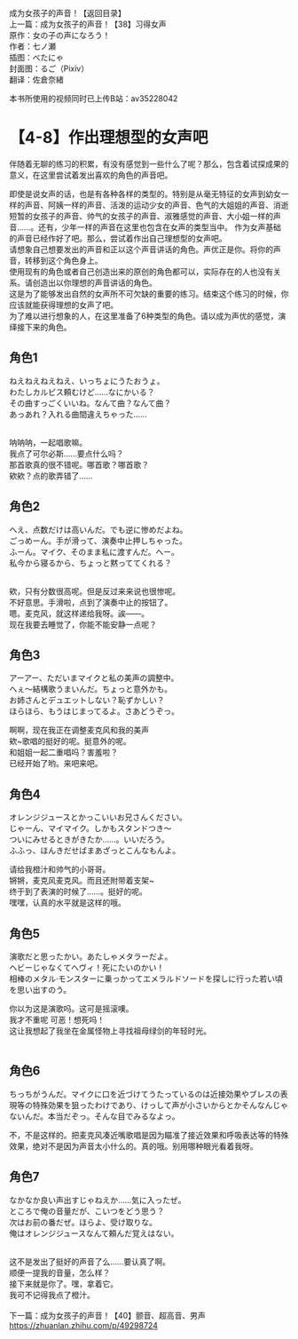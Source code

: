 成为女孩子的声音！【返回目录】<br>
上一篇：成为女孩子的声音！【38】习得女声 <br>
原作：女の子の声になろう！ <br>
作者：七ノ瀬 <br>
插图：べたにゃ <br>
封面图：るご（Pixiv） <br>
翻译：佐倉奈緒 <br>


本书所使用的视频同时已上传B站：av35228042 <br>

# 【4-8】作出理想型的女声吧 <br>

伴随着无聊的练习的积累，有没有感觉到一些什么了呢？那么，包含着试探成果的意义，在这里尝试着发出喜欢的角色的声音吧。 <br>


即使是说女声的话，也是有各种各样的类型的。特别是从毫无特征的女声到幼女一样的声音、阿姨一样的声音、活泼的运动少女的声音、色气的大姐姐的声音、消逝短暂的女孩子的声音、帅气的女孩子的声音、淑雅感觉的声音、大小姐一样的声音……。还有，少年一样的声音在这里也包含在女声的类型当中。
作为女声基础的声音已经作好了吧。那么，尝试着作出自己理想型的女声吧。 <br>
请想象自己想要发出的声音和正以这个声音讲话的角色。声优正是你。将你的声音，转移到这个角色身上。 <br>
使用现有的角色或者自己创造出来的原创的角色都可以，实际存在的人也没有关系。请创造出以你理想的声音讲话的角色。 <br>
这是为了能够发出自然的女声所不可欠缺的重要的练习。结束这个练习的时候，你应该就能获得理想的女声了吧。 <br>
为了难以进行想象的人，在这里准备了6种类型的角色。请以成为声优的感觉，演绎接下来的角色。 <br>

## 角色1
ねえねえねえねえ、いっちょにうたおうょ。 <br>
わたしカルピス頼むけど……なにかいる？ <br>
その曲すっごくいいね。なんて曲？なんて曲？ <br>
あっあれ？入れる曲間違えちゃった…… <br> <br>

呐呐呐，一起唱歌嘛。 <br>
我点了可尔必斯……要点什么吗？ <br>
那首歌真的很不错呢。哪首歌？哪首歌？ <br>
欸欸？点的歌弄错了…… <br>

## 角色2
へえ、点数だけは高いんだ。でも逆に惨めだよね。 <br>
ごっめーん。手が滑って、演奏中止押しちゃった。 <br>
ふーん。マイク、そのまま私に渡すんだ。へー。 <br>
私今から寝るから、ちょっと黙っててくれる？ <br> <br>

欸，只有分数很高呢。但是反过来来说也很惨呢。 <br>
不好意思。手滑啦，点到了演奏中止的按钮了。 <br>
嗯。麦克风，就这样递给我呀。誒——。 <br>
现在我要去睡觉了，你能不能安静一点呢？ <br>

## 角色3
アーアー、ただいまマイクと私の美声の調整中。 <br>
へぇ～結構歌うまいんだ。ちょっと意外かも。 <br>
お姉さんとデュエットしない？恥ずかしい？ <br>
ほらほら、もうはじまってるよ。さあどうぞっ。 <br>

啊啊，现在我正在调整麦克风和我的美声 <br>
欸~歌唱的挺好的呢。挺意外的呢。 <br>
和姐姐一起二重唱吗？害羞啦？ <br>
已经开始了哟。来吧来吧。 <br>


## 角色4
オレンジジュースとかっこいいお兄さんください。 <br>
じゃーん、マイマイク。しかもスタンドつき～ <br>
ついにみせるときがきたか……。いいだろう。 <br>
ふふっ、ほんきだせばまあざっとこんなもんよ。 <br>

请给我橙汁和帅气的小哥哥。 <br>
锵锵，麦克风麦克风。而且还附带着支架~ <br>
终于到了表演的时候了……。挺好的呢。 <br>
嘿嘿，认真的水平就是这样的哦。 <br>


## 角色5
演歌だと思ったかい。あたしゃメタラーだよ。 <br>
ヘビーじゃなくてへヴィ！死にたいのかい！ <br>
相棒のメタル·モンスターに乗っかってエメラルドソードを探しに行った若い頃を思い出すのう。 <br>

你以为这是演歌吗。这可是摇滚噢。 <br>
我才不重呢 可恶！想死吗！ <br>
这让我想起了我坐在金属怪物上寻找祖母绿剑的年轻时光。 <br>
 <br>
## 角色6
ちっちがうんだ。マイクに口を近づけてうたっているのは近接効果やブレスの表現等の特殊効果を狙ったわけであり、けっして声が小さいからとかそんなんじゃないんだ。本当だぞっ。そんな目でみるなよっ。 <br>

不，不是这样的。把麦克风凑近嘴歌唱是因为瞄准了接近效果和呼吸表达等的特殊效果，绝对不是因为声音太小什么的。真的哦。别用哪种眼光看着我呀。 <br>

## 角色7
なかなか良い声出すじゃねえか……気に入ったぜ。 <br>
ところで俺の音量だが、こいつをどう思う？ <br>
次はお前の番だぜ。ほらよ、受け取りな。 <br>
俺はオレンジジュースなんて頼んだ覚えはない。 <br> <br>

这不是发出了挺好的声音了么……要认真了啊。 <br>
顺便一提我的音量，怎么样？ <br>
接下来就是你了。嘿，拿着它。 <br>
我可不记得我点了橙汁。 <br>
<br>
下一篇：成为女孩子的声音！【40】颤音、超高音、男声 <br>
https://zhuanlan.zhihu.com/p/49298724














